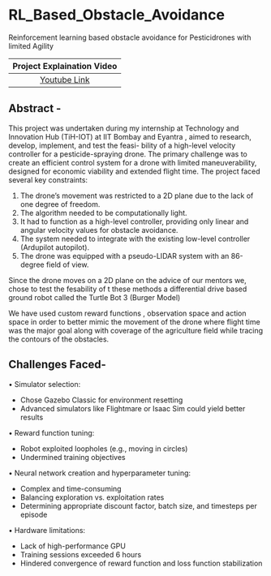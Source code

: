# RL_Based_Obstacle_Avoidance

Reinforcement learning based obstacle avoidance for Pesticidrones with limited Agility

|Project Explaination Video|
|:------------:|
|[Youtube Link](https://youtu.be/ZfBmw0Nrzvg)|

## **Abstract -**

This project was undertaken during my internship at Technology and Innovation Hub (TiH-IOT)
at IIT Bombay and Eyantra , aimed to research, develop, implement, and test the feasi-
bility of a high-level velocity controller for a pesticide-spraying drone. The
primary challenge was to create an efficient control system for a drone with
limited maneuverability, designed for economic viability and extended flight
time.
The project faced several key constraints:
1. The drone’s movement was restricted to a 2D plane due to the lack of one
degree of freedom.
2. The algorithm needed to be computationally light.
3. It had to function as a high-level controller, providing only linear and
angular velocity values for obstacle avoidance.
4. The system needed to integrate with the existing low-level controller
(Ardupilot autopilot).
5. The drone was equipped with a pseudo-LIDAR system with an 86-degree
field of view.

Since the drone moves on a 2D plane on the advice of our mentors we, chose to test the fesability of t
these methods a differential drive based ground
robot called the Turtle Bot 3 (Burger Model)

We have used custom reward functions , observation space and action space in order to better mimic the movement of the 
drone where flight time was the major goal along with coverage of the agriculture field while tracing the contours of the obstacles.

## Challenges Faced- 

• Simulator selection:
  - Chose Gazebo Classic for environment resetting
  - Advanced simulators like Flightmare or Isaac Sim could yield better results

• Reward function tuning:
  - Robot exploited loopholes (e.g., moving in circles)
  - Undermined training objectives

• Neural network creation and hyperparameter tuning:
  - Complex and time-consuming
  - Balancing exploration vs. exploitation rates
  - Determining appropriate discount factor, batch size, and timesteps per episode

• Hardware limitations:
  - Lack of high-performance GPU
  - Training sessions exceeded 6 hours
  - Hindered convergence of reward function and loss function stabilization





